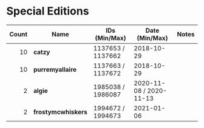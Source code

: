 # Special Editions

| Count | Name | IDs (Min/Max) | Date (Min/Max) | Notes    |
|------:|------|---------------|----------------|----------|
| 10 | **catzy** | 1137653 / 1137662 | 2018-10-29 |
| 10 | **purremyallaire** | 1137663 / 1137672 | 2018-10-29 |
| 2 | **algie** | 1985038 / 1986087 | 2020-11-08 / 2020-11-13 |
| 2 | **frostymcwhiskers** | 1994672 / 1994673 | 2021-01-06 |


